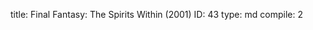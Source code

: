 title:          Final Fantasy: The Spirits Within (2001)
ID:             43
type:           md
compile:        2


